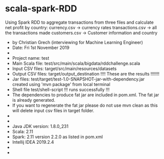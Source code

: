 # scala-spark-RDD
Using Spark RDD to aggregate transactions from three files and calculate net profit by country:
currency.csv -> currency rates 
transactions.csv -> all the transactions made
customers.csv -> Customer information and country

*	by Christian Grech (interviewing for Machine Learning Engineer)
*	Date: Fri 1st November 2019
*
*	Project name: test
*	Main Scala file: 	test/src/main/scala/bigdata/rddchallenge.scala
*	Input CSV files:	target/src/main/resources/datasets
*	Output CSV files: 	target/output_destination      !!!! These are the results !!!!!!!
*	Jar files:		test/target/test-1.0-SNAPSHOT-jar-with-dependency.jar	created using 'mvn package' from local terminal
*	Shell file		test/shell-script		!!! runs successfully !!!
*	The dependencies to produce fat jar are included in pom.xml. The fat jar is already generated. 
*	If you want to regenerate the fat jar please do not use mvn clean as this will delete input csv files in target folder.
*	
*
*	Java JDK version: 1.8.0_231
*	Scala: 2.11
*	Spark: 2.11 version 2.2.0 as listed in pom.xml
*	Intellij IDEA 2019.2.4
*
*
